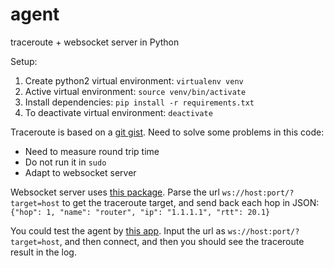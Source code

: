 # agent

traceroute + websocket server in Python

Setup:
1. Create python2 virtual environment: `virtualenv venv`
2. Active virtual environment: `source venv/bin/activate`
3. Install dependencies: `pip install -r requirements.txt`
4. To deactivate virtual environment: `deactivate`

Traceroute is based on a [git gist](https://gist.github.com/jcjones/0f3f11a785a833e0a216). Need to solve some problems in this code:
* Need to measure round trip time
* Do not run it in `sudo`
* Adapt to websocket server

Websocket server uses [this package](https://github.com/dpallot/simple-websocket-server). Parse the url `ws://host:port/?target=host` to get the traceroute target, and send back each hop in JSON: `{"hop": 1, "name": "router", "ip": "1.1.1.1", "rtt": 20.1}` 

You could test the agent by [this app](https://chrome.google.com/webstore/detail/simple-websocket-client/pfdhoblngboilpfeibdedpjgfnlcodoo?hl=en). Input the url as `ws://host:port/?target=host`, and then connect, and then you should see the traceroute result in the log.
